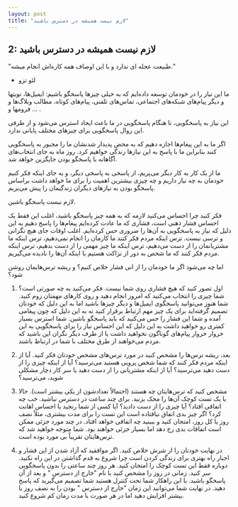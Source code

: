 ```yaml
---
layout: post
title: "لازم نیست همیشه در دسترس باشید"
---
```

2: لازم نیست همیشه در دسترس باشید
---------------------------------

"طبیعت عجله ای ندارد و با این اوصاف همه کاره‌اش انجام میشه."

-   لئو تزو

ما این نیاز را در خودمان توسعه داده‌ایم که به خیلی چیزها پاسخگو باشیم:
ایمیل‌ها، تویتها و دیگر پیام‌های شبکه‌های اجتماعی، تماس‌های تلفنی،
پیام‌های کوتاه، مطالب وبلاگ‌ها و فرومها و ... .

این نیاز به پاسخگویی، تا هنگام پاسخگویی در ما باعث ایجاد استرس می‌شود و
از طرفی این روال پاسخگویی برای چیزهای مختلف پایانی ندارد.

اگر ما به این پیغام‌ها اجازه دهیم که به محض پدیدار شدنشان ما را مجبور به
پاسخگویی کنند بنابراین ما با پاسخ به این نیازها زندگی خواهیم کرد. روز
ماه به جای انتخاب‌های آگاهانه با پاسخگو بودن جایگزین خواهد شد.

ما از یک کار به کار دیگر می‌پریم، از پاسخی به پاسخی دیگر، و به جای اینکه
فکر کنیم خودمان به چه نیاز داریم و چه چیزی بیشترین اهمیت را برای ما
خواهد داشت براساس پاسخگو بودن به نیازهای دیگران زندگیمان را پیش می‌بریم.

لازم نیست پاسخگو باشین.

فکر کنید چرا احساس می‌کنید لازمه که به همه چیز پاسخگو باشید، اغلب این
فقط یک احساس فشار ذهنی است، فشاری که ما عادت کرده‌ایم پیغام‌ها را پاسخ
دهیم به این دلیل که نیاز به پاسخگویی به آن‌ها را ضروری حس کرده‌ایم. اغلب
اوقات جای هیچ نگرانی و ترسی نیست. ترس اینکه مردم فکر کنند ما کارمان را
انجام نمی‌دهیم، ترس اینکه ما مشتریانمان را از دست می‌دهیم، ترس اینکه ما
چیز مهمی را از دست بدهیم، ترس اینکه مردم فکر کنند که ما شحص به دور از
نزاکت هستیم یا اینکه آن‌ها را نادیده می‌گیریم.

اما چه می‌شود اگر ما خودمان را از انی فشار خلاص کنیم؟ و ریشه ترس‌هایمان
روشن شود؟

1.  اول تصور کنید که هیچ فشاری روی شما نیست. فکر می‌کنید به چه صورتی
    است؟ شما چیزی را انتخاب می‌کنید که امروز انجام دهید و روی کارهای
    مهمتان زوم کنید. شما هنوز می‌توانید پاسخگوی ایمیل‌ها و دیگر چیزها
    باشید اما به این دلیل که خودتان تصمیم گرفته‌اید برای یک چیز مهم
    ارتباط برقرار کنید نه به این دلیل که چون پیغامی آمده و شما این فشار
    را حس می‌کنید که باید پاسخگو باشین. شما استرس بسیار کمتری رو خواهید
    داشت به این دلیل که این احساس نیاز را برای پاسخگویی به این خروار
    خروار پیام‌های گوناگون نخواهید داشت یا از طرف دیگر نگران این باشید
    که مردم می‌خواهند از طرق مختلف با شما در ارتباط باشند.

2.  بعد، ریشه ترس‌ها را مشخص کنید در مورد ترس‌های مشخص خودتان فکر کنید.
    آیا از اینکه مردم فکر کنند که شما شخص پرویی هستید می‌ترسید؟ آیا از
    اینکه چیزی را از دست دهید می‌ترسید؟ آیا از اینکه مشتریانی را از دست
    دهید یا سر کار دچار مشکلی شوید، می‌ترسید؟

3.  مشخص کنید که ترس‌هایتان چه هستند (احتمالاً تعدادشون از یکی بیشتر
    است). حالا با یک تست کوچک آن‌ها را محک بزنید. برای چند ساعت در دسترس
    نباشید. خب چه اتفاقی افتاد؟ آیا چیزی را از دست دادید؟ آیا کسی از شما
    رنجید یا احساس اهانت کرد؟ اگر چیز بدی اتفاق نیافتاده است این تست را
    برای مدت بیشتری، مثلاً نصف روز یا کل روز، امتحان کنید و ببینید چه
    اتفاقی خواهد افتاد. در چند مورد جزئی ممکن است اتفاقات بدی رخ دهد اما
    بسیار جزئی خواهند بود. شما متوجه خواهید شد که ترس‌هایتان تقریباً بی
    مورد بوده است.

4.  در نهایت خودتان را از شرش خلاص کنید. اگر موافقید که آزاد شدن از این
    فشار و اجبار راه بهتری برای زندگی کردن است چرا شروع به قدم گذاشتن در
    این راه نکنید. دوباره فقط این تست کوچک را امتحان کنید. هر روز چند
    ساعتی را بدون پاسخگویی سر کنید. زمانی در روز را مشخص کنید با نام
    "خارج از دسترس " و بعد از آن پاسخگو باشید. با این راهکار شما تحت
    کنترل هستید شما تصمیم می‌گیرید که پاسخ دهید. در نهایت شما می‌توانید
    این زمان "خارج از دسترس " بودن را به نصف روز یا بیشتر افزایش دهید
    اما در هر صورت با مدت زمان کم شروع کنید.


